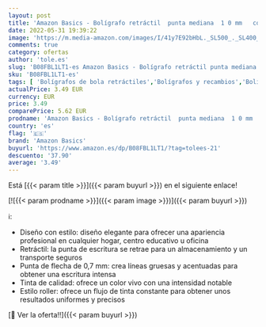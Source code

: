 ```yaml
---
layout: post
title: 'Amazon Basics - Bolígrafo retráctil  punta mediana  1 0 mm   colores variados  paquete de 8'
date: 2022-05-31 19:39:22
image: 'https://m.media-amazon.com/images/I/41y7E92bHbL._SL500_._SL400_.jpg'
comments: true
category: ofertas
author: 'tole.es'
slug: 'B08FBL1LT1-es Amazon Basics - Bolígrafo retráctil punta mediana 1 0 mm...'
sku: 'B08FBL1LT1-es'
tags: [ 'Bolígrafos de bola retráctiles','Bolígrafos y recambios','Bolígrafos, lápices y útiles de escritura','Oficina y papelería','amazon basics','bolígrafo','🇪🇸', ]
actualPrice: 3.49 EUR
currency: EUR
price: 3.49
comparePrice: 5.62 EUR
prodname: 'Amazon Basics - Bolígrafo retráctil  punta mediana  1 0 mm   colores variados  paquete de 8'
country: 'es'
flag: '🇪🇸'
brand: 'Amazon Basics'
buyurl: 'https://www.amazon.es/dp/B08FBL1LT1/?tag=tolees-21'
descuento: '37.90'
average: '3.49'
---
```


Está [{{< param title >}}]({{< param buyurl >}}) en el siguiente enlace!

[![{{< param prodname >}}]({{< param image >}})]({{< param buyurl >}})

ℹ️:

- Diseño con estilo: diseño elegante para ofrecer una apariencia profesional en cualquier hogar, centro educativo u oficina
- Retráctil: la punta de escritura se retrae para un almacenamiento y un transporte seguros
- Punta de flecha de 0,7 mm: crea líneas gruesas y acentuadas para obtener una escritura intensa
- Tinta de calidad: ofrece un color vivo con una intensidad notable
- Estilo roller: ofrece un flujo de tinta constante para obtener unos resultados uniformes y precisos

[🛒 Ver la oferta!!]({{< param buyurl >}})
